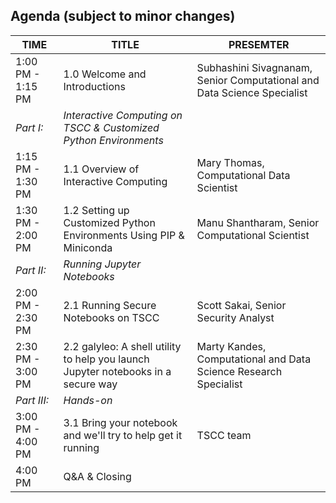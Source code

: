 ## Agenda (subject to minor changes)
| **TIME** |  **TITLE** | **PRESEMTER** |
| ----- | -----  | ----- |
| 1:00 PM - 1:15 PM  |  1.0  Welcome and Introductions | Subhashini Sivagnanam, Senior Computational and Data Science Specialist |
 | *Part I:*  |  *Interactive Computing on TSCC & Customized Python Environments* |  |
 | 1:15 PM - 1:30 PM  |  1.1  Overview of Interactive Computing | Mary Thomas, Computational Data Scientist |
 | 1:30 PM - 2:00 PM  |  1.2  Setting up Customized Python Environments Using PIP & Miniconda | Manu Shantharam, Senior Computational Scientist |
 | *Part II:*  | *Running Jupyter Notebooks* |  |
 | 2:00 PM - 2:30 PM  |  2.1  Running Secure Notebooks on TSCC | Scott Sakai, Senior Security Analyst |
 | 2:30 PM - 3:00 PM  |  2.2  galyleo: A shell utility to help you launch Jupyter notebooks in a secure way | Marty Kandes, Computational and Data Science Research Specialist |
 | *Part III:*  | *Hands-on* | |
 | 3:00 PM - 4:00 PM  |  3.1  Bring your notebook and we'll try to help get it running | TSCC team |
 | 4:00 PM  |  Q&A & Closing  |  |
